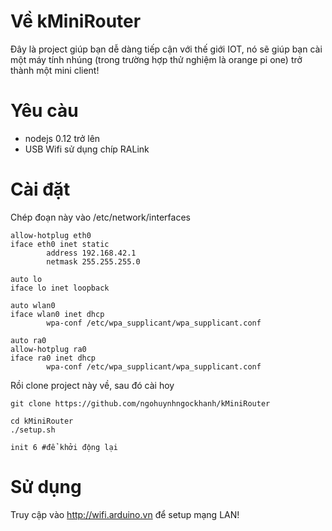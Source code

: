 # Về kMiniRouter

Đây là project giúp bạn dễ dàng tiếp cận với thế giới IOT, nó sẽ giúp bạn cài một máy tính nhúng (trong trường hợp thử nghiệm là orange pi one) trở thành một mini client!

# Yêu càu 
+ nodejs 0.12 trở lên
+ USB Wifi sử dụng chíp RALink

# Cài đặt

Chép đoạn này vào /etc/network/interfaces


	allow-hotplug eth0
	iface eth0 inet static
			address 192.168.42.1
			netmask 255.255.255.0

	auto lo
	iface lo inet loopback

	auto wlan0
	iface wlan0 inet dhcp
			wpa-conf /etc/wpa_supplicant/wpa_supplicant.conf

	auto ra0
	allow-hotplug ra0
	iface ra0 inet dhcp
			wpa-conf /etc/wpa_supplicant/wpa_supplicant.conf


Rồi clone project này về, sau đó cài hoy

	git clone https://github.com/ngohuynhngockhanh/kMiniRouter

	cd kMiniRouter
	./setup.sh

	init 6 #để khởi động lại


# Sử dụng
Truy cập vào http://wifi.arduino.vn để setup mạng LAN!